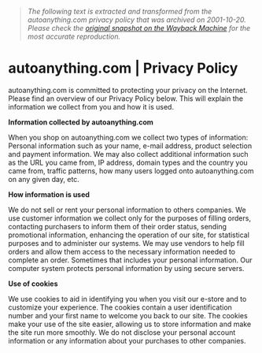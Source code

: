 > *The following text is extracted and transformed from the autoanything.com privacy policy that was archived on 2001-10-20. Please check the [original snapshot on the Wayback Machine](https://web.archive.org/web/20011020014947id_/http%3A//autoanything.com/privacy.asp) for the most accurate reproduction.*

# autoanything.com | Privacy Policy

  
autoanything.com is committed to protecting your privacy on the Internet. Please find an overview of our Privacy Policy below. This will explain the information we collect from you and how it is used. 

**Information collected by autoanything.com**

When you shop on autoanything.com we collect two types of information: Personal information such as your name, e-mail address, product selection and payment information. We may also collect additional information such as the URL you came from, IP address, domain types and the country you came from, traffic patterns, how many users logged onto autoanything.com on any given day, etc. 

**How information is used**

We do not sell or rent your personal information to others companies. We use customer information we collect only for the purposes of filling orders, contacting purchasers to inform them of their order status, sending promotional information, enhancing the operation of our site, for statistical purposes and to administer our systems. We may use vendors to help fill orders and allow them access to the necessary information needed to complete an order. Sometimes that includes your personal information. Our computer system protects personal information by using secure servers. 

**Use of cookies**

We use cookies to aid in identifying you when you visit our e-store and to customize your experience. The cookies contain a user identification number and your first name to welcome you back to our site. The cookies make your use of the site easier, allowing us to store information and make the site run more smoothly. We do not disclose your personal account information or any information about your purchases to other companies. 

